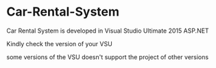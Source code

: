 # Car-Rental-System

Car Rental System is developed in Visual Studio Ultimate 2015 ASP.NET

Kindly check the version of your VSU 

some versions of the VSU doesn't support the project of other versions
